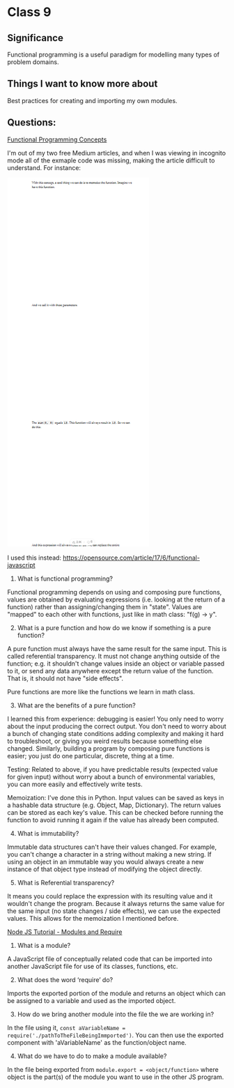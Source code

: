 # Class 9

## Significance

Functional programming is a useful paradigm for modelling many types of problem domains.

## Things I want to know more about

Best practices for creating and importing my own modules.

## Questions:

[Functional Programming Concepts](https://medium.com/the-renaissance-developer/concepts-of-functional-programming-in-javascript-6bc84220d2aa)

I'm out of my two free Medium articles, and when I was viewing in incognito mode all of the exmaple code was missing, making the article difficult to understand. For instance:

![Screenshot of the Medium article](./MediumArticle.png)


I used this instead: https://opensource.com/article/17/6/functional-javascript

1. What is functional programming?

Functional programming depends on using and composing pure functions, values are obtained by evaluating expressions (i.e. looking at the return of a function) rather than assigning/changing them in "state".  Values are "mapped" to each other with functions, just like in math class: "f(g) -> y".

2. What is a pure function and how do we know if something is a pure function?

A pure function must always have the same result for the same input. This is called referential transparency. It must not change anything outside of the function; e.g. it shouldn't change values inside an object or variable passed to it, or send any data anywhere except the return value of the function. That is, it should not have "side effects".

Pure functions are more like the functions we learn in math class.

3. What are the benefits of a pure function?

I learned this from experience: debugging is easier! You only need to worry about the input producing the correct output. You don't need to worry about a bunch of changing state conditions adding complexity and making it hard to troubleshoot, or giving you weird results because something else changed. Similarly, building a program by composing pure functions is easier; you just do one particular, discrete, thing at a time.

Testing: Related to above, if you have predictable results (expected value for given input) without worry about a bunch of environmental variables, you can more easily and effectively write tests.

Memoization: I've done this in Python. Input values can be saved as keys in a hashable data structure (e.g. Object, Map, Dictionary). The return values can be stored as each key's value. This can be checked before running the function to avoid running it again if the value has already been computed.

4. What is immutability?

Immutable data structures can't have their values changed. For example, you can't change a character in a string without making a new string. If using an object in an immutable way you would always create a new instance of that object type instead of modifying the object directly.

5. What is Referential transparency?

It means you could replace the expression with its resulting value and it wouldn't change the program. Because it always returns the same value for the same input (no state changes / side effects), we can use the expected values. This allows for the memoization I mentioned before.

[Node JS Tutorial - Modules and Require](https://www.youtube.com/watch?v=xHLd36QoS4k)

1. What is a module?

A JavaScript file of conceptually related code that can be imported into another JavaScript file for use of its classes, functions, etc.

2. What does the word ‘require’ do?

Imports the exported portion of the module and returns an object which can be assigned to a variable and used as the imported object.

3. How do we bring another module into the file the we are working in?

 In the file using it, `const aVariableName = require('./pathToTheFileBeingImmported')`. You can then use the exported component with 'aVariableName' as the function/object name.

4. What do we have to do to make a module available?

In the file being exported from `module.export = <object/function>` where object is the part(s) of the module you want to use in the other JS program.
